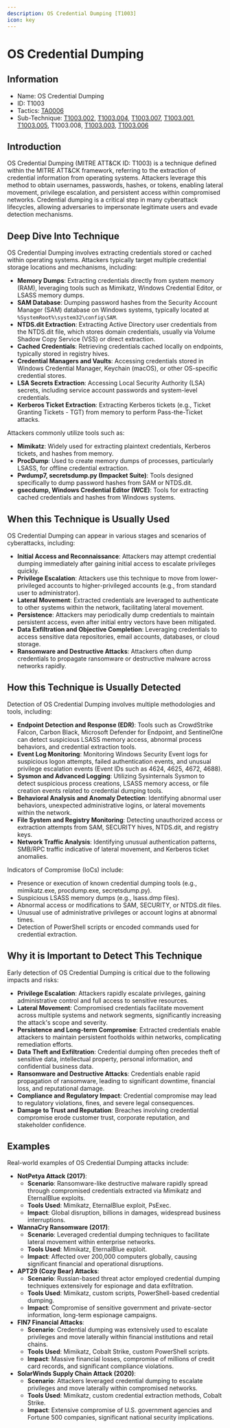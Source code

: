```yaml
---
description: OS Credential Dumping [T1003]
icon: key
---
```


# OS Credential Dumping

## Information

* Name: OS Credential Dumping
* ID: T1003
* Tactics: [TA0006](../)
* Sub-Technique: [T1003.002](t1003.002.md), [T1003.004](t1003.004.md), [T1003.007](t1003.007.md), [T1003.001](t1003.001.md), [T1003.005](t1003.005.md), T1003.008, [T1003.003](t1003.003.md), [T1003.006](t1003.006.md)

## Introduction

OS Credential Dumping (MITRE ATT\&CK ID: T1003) is a technique defined within the MITRE ATT\&CK framework, referring to the extraction of credential information from operating systems. Attackers leverage this method to obtain usernames, passwords, hashes, or tokens, enabling lateral movement, privilege escalation, and persistent access within compromised networks. Credential dumping is a critical step in many cyberattack lifecycles, allowing adversaries to impersonate legitimate users and evade detection mechanisms.

## Deep Dive Into Technique

OS Credential Dumping involves extracting credentials stored or cached within operating systems. Attackers typically target multiple credential storage locations and mechanisms, including:

* **Memory Dumps**: Extracting credentials directly from system memory (RAM), leveraging tools such as Mimikatz, Windows Credential Editor, or LSASS memory dumps.
* **SAM Database**: Dumping password hashes from the Security Account Manager (SAM) database on Windows systems, typically located at `%SystemRoot%\system32\config\SAM`.
* **NTDS.dit Extraction**: Extracting Active Directory user credentials from the NTDS.dit file, which stores domain credentials, usually via Volume Shadow Copy Service (VSS) or direct extraction.
* **Cached Credentials**: Retrieving credentials cached locally on endpoints, typically stored in registry hives.
* **Credential Managers and Vaults**: Accessing credentials stored in Windows Credential Manager, Keychain (macOS), or other OS-specific credential stores.
* **LSA Secrets Extraction**: Accessing Local Security Authority (LSA) secrets, including service account passwords and system-level credentials.
* **Kerberos Ticket Extraction**: Extracting Kerberos tickets (e.g., Ticket Granting Tickets - TGT) from memory to perform Pass-the-Ticket attacks.

Attackers commonly utilize tools such as:

* **Mimikatz**: Widely used for extracting plaintext credentials, Kerberos tickets, and hashes from memory.
* **ProcDump**: Used to create memory dumps of processes, particularly LSASS, for offline credential extraction.
* **Pwdump7, secretsdump.py (Impacket Suite)**: Tools designed specifically to dump password hashes from SAM or NTDS.dit.
* **gsecdump, Windows Credential Editor (WCE)**: Tools for extracting cached credentials and hashes from Windows systems.

## When this Technique is Usually Used

OS Credential Dumping can appear in various stages and scenarios of cyberattacks, including:

* **Initial Access and Reconnaissance**: Attackers may attempt credential dumping immediately after gaining initial access to escalate privileges quickly.
* **Privilege Escalation**: Attackers use this technique to move from lower-privileged accounts to higher-privileged accounts (e.g., from standard user to administrator).
* **Lateral Movement**: Extracted credentials are leveraged to authenticate to other systems within the network, facilitating lateral movement.
* **Persistence**: Attackers may periodically dump credentials to maintain persistent access, even after initial entry vectors have been mitigated.
* **Data Exfiltration and Objective Completion**: Leveraging credentials to access sensitive data repositories, email accounts, databases, or cloud storage.
* **Ransomware and Destructive Attacks**: Attackers often dump credentials to propagate ransomware or destructive malware across networks rapidly.

## How this Technique is Usually Detected

Detection of OS Credential Dumping involves multiple methodologies and tools, including:

* **Endpoint Detection and Response (EDR)**: Tools such as CrowdStrike Falcon, Carbon Black, Microsoft Defender for Endpoint, and SentinelOne can detect suspicious LSASS memory access, abnormal process behaviors, and credential extraction tools.
* **Event Log Monitoring**: Monitoring Windows Security Event logs for suspicious logon attempts, failed authentication events, and unusual privilege escalation events (Event IDs such as 4624, 4625, 4672, 4688).
* **Sysmon and Advanced Logging**: Utilizing Sysinternals Sysmon to detect suspicious process creations, LSASS memory access, or file creation events related to credential dumping tools.
* **Behavioral Analysis and Anomaly Detection**: Identifying abnormal user behaviors, unexpected administrative logins, or lateral movements within the network.
* **File System and Registry Monitoring**: Detecting unauthorized access or extraction attempts from SAM, SECURITY hives, NTDS.dit, and registry keys.
* **Network Traffic Analysis**: Identifying unusual authentication patterns, SMB/RPC traffic indicative of lateral movement, and Kerberos ticket anomalies.

Indicators of Compromise (IoCs) include:

* Presence or execution of known credential dumping tools (e.g., mimikatz.exe, procdump.exe, secretsdump.py).
* Suspicious LSASS memory dumps (e.g., lsass.dmp files).
* Abnormal access or modifications to SAM, SECURITY, or NTDS.dit files.
* Unusual use of administrative privileges or account logins at abnormal times.
* Detection of PowerShell scripts or encoded commands used for credential extraction.

## Why it is Important to Detect This Technique

Early detection of OS Credential Dumping is critical due to the following impacts and risks:

* **Privilege Escalation**: Attackers rapidly escalate privileges, gaining administrative control and full access to sensitive resources.
* **Lateral Movement**: Compromised credentials facilitate movement across multiple systems and network segments, significantly increasing the attack's scope and severity.
* **Persistence and Long-term Compromise**: Extracted credentials enable attackers to maintain persistent footholds within networks, complicating remediation efforts.
* **Data Theft and Exfiltration**: Credential dumping often precedes theft of sensitive data, intellectual property, personal information, and confidential business data.
* **Ransomware and Destructive Attacks**: Credentials enable rapid propagation of ransomware, leading to significant downtime, financial loss, and reputational damage.
* **Compliance and Regulatory Impact**: Credential compromise may lead to regulatory violations, fines, and severe legal consequences.
* **Damage to Trust and Reputation**: Breaches involving credential compromise erode customer trust, corporate reputation, and stakeholder confidence.

## Examples

Real-world examples of OS Credential Dumping attacks include:

* **NotPetya Attack (2017)**:
  * **Scenario**: Ransomware-like destructive malware rapidly spread through compromised credentials extracted via Mimikatz and EternalBlue exploits.
  * **Tools Used**: Mimikatz, EternalBlue exploit, PsExec.
  * **Impact**: Global disruption, billions in damages, widespread business interruptions.
* **WannaCry Ransomware (2017)**:
  * **Scenario**: Leveraged credential dumping techniques to facilitate lateral movement within enterprise networks.
  * **Tools Used**: Mimikatz, EternalBlue exploit.
  * **Impact**: Affected over 200,000 computers globally, causing significant financial and operational disruptions.
* **APT29 (Cozy Bear) Attacks**:
  * **Scenario**: Russian-based threat actor employed credential dumping techniques extensively for espionage and data exfiltration.
  * **Tools Used**: Mimikatz, custom scripts, PowerShell-based credential dumping.
  * **Impact**: Compromise of sensitive government and private-sector information, long-term espionage campaigns.
* **FIN7 Financial Attacks**:
  * **Scenario**: Credential dumping was extensively used to escalate privileges and move laterally within financial institutions and retail chains.
  * **Tools Used**: Mimikatz, Cobalt Strike, custom PowerShell scripts.
  * **Impact**: Massive financial losses, compromise of millions of credit card records, and significant compliance violations.
* **SolarWinds Supply Chain Attack (2020)**:
  * **Scenario**: Attackers leveraged credential dumping to escalate privileges and move laterally within compromised networks.
  * **Tools Used**: Mimikatz, custom credential extraction methods, Cobalt Strike.
  * **Impact**: Extensive compromise of U.S. government agencies and Fortune 500 companies, significant national security implications.
